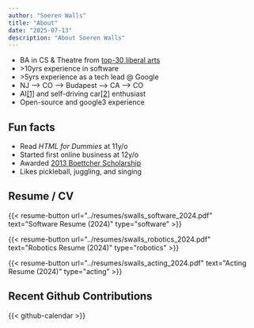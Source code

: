 ```yaml
---
author: "Soeren Walls"
title: "About"
date: "2025-07-13"
description: "About Soeren Walls"
---
```


- BA in CS & Theatre from [top-30 liberal arts](https://www.usnews.com/best-colleges/colorado-college-1347)
- \>10yrs experience in software
- \>5yrs experience as a tech lead @ Google
- NJ --> CO --> Budapest --> CA --> CO
- AI[[1]](https://github.com/dinosoeren/Artificial-Intelligence) and self-driving car[[2]](https://github.com/dinosoeren/SelfDrivingCarND) enthusiast
- Open-source and google3 experience

## Fun facts

- Read *HTML for Dummies* at 11y/o
- Started first online business at 12y/o
- Awarded [2013 Boettcher Scholarship](https://www.chieftain.com/story/opinion/editorials/2013/05/05/more-top-scholars/9161315007/#:~:text=County%27s%20Soeren%20Walls%20and%20Chandler%20Price%20will%20use%20the%20full%2Dride%2C%20merit%2Dbased%20scholarship%20to%20further%20their%20education%20in%20Colorado)
- Likes pickleball, juggling, and singing

## Resume / CV

{{< resume-button url="../resumes/swalls_software_2024.pdf" text="Software Resume (2024)" type="software" >}}

{{< resume-button url="../resumes/swalls_robotics_2024.pdf" text="Robotics Resume (2024)" type="robotics" >}}

{{< resume-button url="../resumes/swalls_acting_2024.pdf" text="Acting Resume (2024)" type="acting" >}}

## Recent Github Contributions

{{< github-calendar >}}
